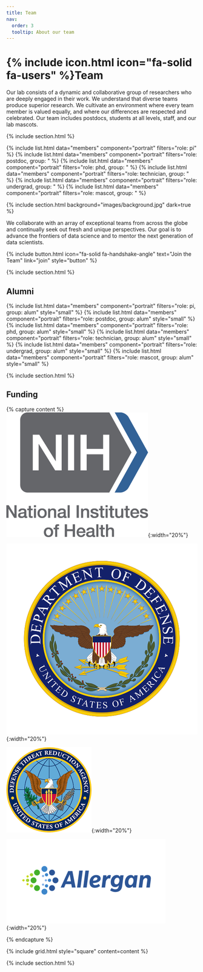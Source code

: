 ```yaml
---
title: Team
nav:
  order: 3
  tooltip: About our team
---
```


# {% include icon.html icon="fa-solid fa-users" %}Team

Our lab consists of a dynamic and collaborative group of researchers who are deeply engaged in their work. We understand that diverse teams produce superior research. We cultivate an environment where every team member is valued equally, and where our differences are respected and celebrated. Our team includes postdocs, students at all levels, staff, and our lab mascots.

{% include section.html %}

{% include list.html data="members" component="portrait" filters="role: pi" %}
{% include list.html data="members" component="portrait" filters="role: postdoc, group: " %}
{% include list.html data="members" component="portrait" filters="role: phd, group: " %}
{% include list.html data="members" component="portrait" filters="role: technician, group: " %}
{% include list.html data="members" component="portrait" filters="role: undergrad, group: " %}
{% include list.html data="members" component="portrait" filters="role: mascot, group: " %}

{% include section.html background="images/background.jpg" dark=true %}

We collaborate with an array of exceptional teams from across the globe and continually seek out fresh and unique perspectives. Our goal is to advance the frontiers of data science and to mentor the next generation of data scientists.

{%
  include button.html
  icon="fa-solid fa-handshake-angle"
  text="Join the Team"
  link="join"
  style="button"
%}

{% include section.html %}

## Alumni

{% include list.html data="members" component="portrait" filters="role: pi, group: alum" style="small" %}
{% include list.html data="members" component="portrait" filters="role: postdoc, group: alum" style="small" %}
{% include list.html data="members" component="portrait" filters="role: phd, group: alum" style="small" %}
{% include list.html data="members" component="portrait" filters="role: technician, group: alum" style="small" %}
{% include list.html data="members" component="portrait" filters="role: undergrad, group: alum" style="small" %}
{% include list.html data="members" component="portrait" filters="role: mascot, group: alum" style="small" %}

{% include section.html %}

## Funding

{% capture content %}
[![National Institutes of Health](../images/Funding/NIH_Master.png)](https://www.nih.gov/){:width="20%"}

[![The Department of Defense](../images/Funding/DoD-Seal.png)](https://www.defense.gov/){:width="20%"}

[![Defense Threat Reduction Agency](../images/Funding/DTRA-logo-FINAL-white.png)](https://www.dtra.mil/){:width="20%"}

[![Allergan Aesthetics](../images/Funding/Allergan-Logo.png)](https://www.allerganaesthetics.com/){:width="20%"}

{% endcapture %}

{% include grid.html style="square" content=content %}

{% include section.html %}